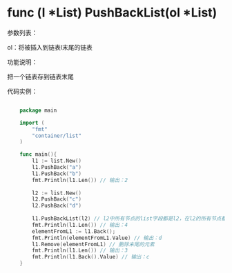 # func (l *List) PushBackList(ol *List)

参数列表：

ol：将被插入到链表l末尾的链表

功能说明：

把一个链表存到链表末尾

代码实例：

```go

	package main

	import (
		"fmt"
		"container/list"
	)

	func main(){
		l1 := list.New()
		l1.PushBack("a")
		l1.PushBack("b")
		fmt.Println(l1.Len()) // 输出：2
		
		l2 := list.New()
		l2.PushBack("c")
		l2.PushBack("d")
		
		l1.PushBackList(l2) // l2中所有节点的list字段都是l2，在l2的所有节点都加到l1的末尾后，list字段编程了l1
		fmt.Println(l1.Len()) // 输出：4
		elementFromL1 := l1.Back();
		fmt.Println(elementFromL1.Value) // 输出：d
		l1.Remove(elementFromL1) // 删除末尾的元素
		fmt.Println(l1.Len()) // 输出：3
		fmt.Println(l1.Back().Value) // 输出：c
	}

```